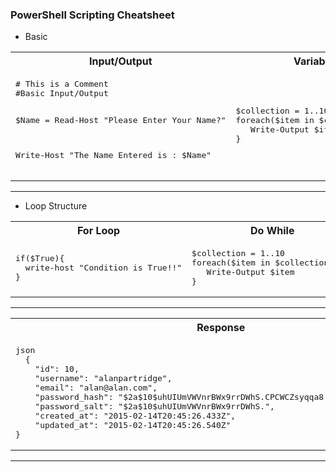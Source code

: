 ### PowerShell Scripting Cheatsheet

* Basic

<table>
<tr><th>Input/Output</th><th>Variables</th><th>String Codes</th></tr>
<tr><td>
<pre>
# This is a Comment
#Basic Input/Output

$Name = Read-Host "Please Enter Your Name?"

Write-Host "The Name Entered is : $Name"
</pre>
  
</td><td>
<pre>
$collection = 1..10
foreach($item in $collection){   
   Write-Output $item
}
</pre>
  
</td><td>
<pre>
$collection = 1..10
foreach($item in $collection){   
   Write-Output $item
}
</pre>
</td></tr> </table>

---

* Loop Structure

<table>
<tr><th>For Loop</th><th>Do While</th><th>ForEach Loop</th></tr>
<tr><td>
<pre>
if($True){
  write-host "Condition is True!!"
}
</pre>
  
</td><td>
<pre>
$collection = 1..10
foreach($item in $collection){   
   Write-Output $item
}
</pre>
  
</td><td>
<pre>
$collection = 1..10
foreach($item in $collection){   
   Write-Output $item
}
</pre>
</td></tr> </table>

---


<table>
<tr>
<th>
Response
</th>
</tr>

<tr>
<td>
<pre>
json
  {
    "id": 10,
    "username": "alanpartridge",
    "email": "alan@alan.com",
    "password_hash": "$2a$10$uhUIUmVWVnrBWx9rrDWhS.CPCWCZsyqqa8./whhfzBZydX7yvahHS",
    "password_salt": "$2a$10$uhUIUmVWVnrBWx9rrDWhS.",
    "created_at": "2015-02-14T20:45:26.433Z",
    "updated_at": "2015-02-14T20:45:26.540Z"
}
</pre>
</td>

</tr>
</table>

------


